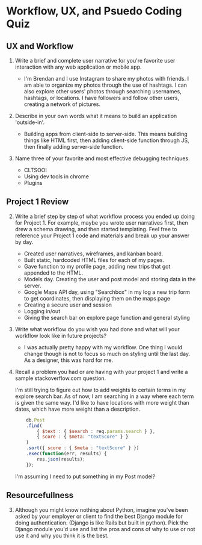 # Workflow, UX, and Psuedo Coding Quiz

## UX and Workflow

1. Write a brief and complete user narrative for you're favorite user interaction with any web application or mobile app.

	* I'm Brendan and I use Instagram to share my photos with friends. I am able to organize my photos through the use of hashtags. I can also explore other users' photos through searching usernames, hashtags, or locations. I have followers and follow other users, creating a network of pictures.

1. Describe in your own words what it means to build an application 'outside-in'.

	* Building apps from client-side to server-side. This means building things like HTML first, then adding client-side function through JS, then finally adding server-side function.

1. Name three of your favorite and most effective debugging techniques.

	* CLTSOOI
	* Using dev tools in chrome
	* Plugins

## Project 1 Review

2. Write a brief step by step of what workflow process you ended up doing for Project 1. For example, maybe you wrote user narratives first, then drew a schema drawing, and then started templating. Feel free to reference your Project 1 code and materials and break up your answer by day.

	* Created user narratives, wireframes, and kanban board.
	* Built static, hardcoded HTML files for each of my pages.
	* Gave function to my profile page, adding new trips that got appended to the HTML.
	* Models day. Creating the user and post model and storing data in the server.
	*	Google Maps API day, using "Searchbox" in my log a new trip form to get coordinates, then displaying them on the maps page
	* Creating a secure user and session
	* Logging in/out
	* Giving the search bar on explore page function and general styling

2. Write what workflow do you wish you had done and what will your workflow look like in future projects?

	* I was actually pretty happy with my workflow. One thing I would change though is not to focus so much on styling until the last day. As a designer, this was hard for me.

2. Recall a problem you had or are having with your project 1 and write a sample stackoverflow.com question. 

	I'm still trying to figure out how to add weights to certain terms in my explore search bar.
	As of now, I am searching in a way where each term is given the same way. I'd like to have locations with more weight than dates, which have more weight than a description.
	```js
		db.Post
	    .find(
	        { $text : { $search : req.params.search } }, 
	        { score : { $meta: "textScore" } }
	    )
	    .sort({ score : { $meta : "textScore" } })
	    .exec(function(err, results) {
	        res.json(results);
	    });
	 ```
	 I'm assuming I need to put something in my Post model?

## Resourcefullness

3. Although you might know nothing about Python, imagine you've been asked by your employer or client to find the best Django module for doing authentication. (Django is like Rails but built in python). Pick the Django module you'd use and list the pros and cons of why to use or not use it and why you think it is the best.

